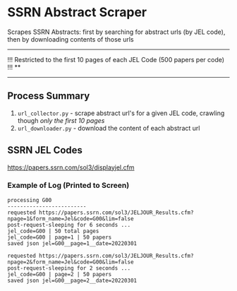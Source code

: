 # SSRN Abstract Scraper
Scrapes SSRN Abstracts: first by searching for abstract urls (by JEL code), then by downloading contents of those urls

*****************
!!! Restricted to the first 10 pages of each JEL Code (500 papers per code) !!! **
*****************

## Process Summary
1. `url_collector.py` - scrape abstract url's for a given JEL code, crawling though *only the first 10 pages*
2. `url_downloader.py` - download the content of each abstract url

## SSRN JEL Codes
https://papers.ssrn.com/sol3/displayjel.cfm

### Example of Log (Printed to Screen)
```
processing G00
-------------------------
requested https://papers.ssrn.com/sol3/JELJOUR_Results.cfm?npage=1&form_name=Jel&code=G00&lim=false
post-request-sleeping for 6 seconds ... 
jel_code=G00 | 50 total pages
jel_code=G00 | page=1 | 50 papers
saved json jel=G00__page=1__date=20220301

requested https://papers.ssrn.com/sol3/JELJOUR_Results.cfm?npage=2&form_name=Jel&code=G00&lim=false
post-request-sleeping for 2 seconds ... 
jel_code=G00 | page=2 | 50 papers
saved json jel=G00__page=2__date=20220301
```
